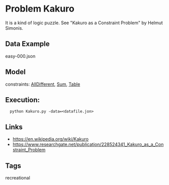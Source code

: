 # Problem Kakuro

It is a kind of logic puzzle. See "Kakuro as a Constraint Problem" by Helmut Simonis.

## Data Example
  easy-000.json

## Model
  constraints: [AllDifferent](http://pycsp.org/documentation/constraints/AllDifferent), [Sum](http://pycsp.org/documentation/constraints/Sum), [Table](http://pycsp.org/documentation/constraints/Table)

## Execution:
```
  python Kakuro.py -data=<datafile.jon>
```

## Links
 - https://en.wikipedia.org/wiki/Kakuro
 - https://www.researchgate.net/publication/228524341_Kakuro_as_a_Constraint_Problem

## Tags
  recreational
